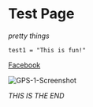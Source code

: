 # **Test Page**

*pretty things*


``` test1 = "This is fun!" ```


[Facebook](http://www.facebook.com)

![GPS-1-Screenshot](GPS_1_Screenshot.png "GPS_1")

_THIS IS THE END_


